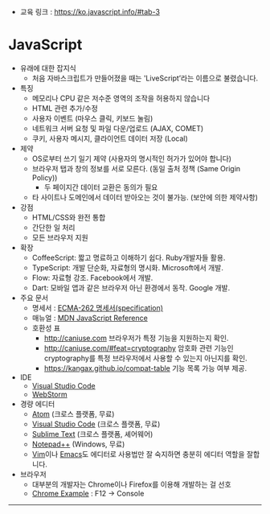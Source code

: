 - 교육 링크 : https://ko.javascript.info/#tab-3

# JavaScript
- 유래에 대한 잡지식
  - 처음 자바스크립트가 만들어졌을 때는 'LiveScript’라는 이름으로 불렸습니다. 
- 특징
  - 메모리나 CPU 같은 저수준 영역의 조작을 허용하지 않습니다
  - HTML 관련 추가/수정
  - 사용자 이벤트 (마우스 클릭, 키보드 눌림)
  - 네트워크 서버 요청 및 파일 다운/업로드 (AJAX, COMET)
  - 쿠키, 사용자 메시지, 클라이언트 데이터 저장 (Local)
- 제약
  - OS로부터 쓰기 일기 제약 (사용자의 명시적인 허가가 있어야 합니다)
  - 브라우저 탭과 창의 정보를 서로 모른다. (동일 출처 정책 (Same Origin Policy))
    - 두 페이지간 데이터 교환은 동의가 필요
  - 타 사이트나 도메인에서 데이터 받아오는 것이 불가능. (보안에 의한 제약사항)
- 강점
  - HTML/CSS와 완전 통합
  - 간단한 일 처리
  - 모든 브라우저 지원
- 확장
  - CoffeeScript: 짧고 명료하고 이해하기 쉽다. Ruby개발자들 활용.
  - TypeScript: 개발 단순화, 자료형의 명시화. Microsoft에서 개발.
  - Flow: 자료형 강조. Facebook에서 개발.
  - Dart: 모바일 앱과 같은 브라우저 아닌 환경에서 동작. Google 개발.
- 주요 문서
  - 명세서 : [ECMA-262 명세서(specification)](https://www.ecma-international.org/publications/standards/Ecma-262.htm)
  - 매뉴얼 : [MDN JavaScript Reference](https://developer.mozilla.org/en-US/docs/Web/JavaScript/Reference)
  - 호환성 표
    - http://caniuse.com 브라우저가 특정 기능을 지원하는지 확인.
    - http://caniuse.com/#feat=cryptography 암호화 관련 기능인 cryptography를 특정 브라우저에서 사용할 수 있는지 아닌지를 확인.
    - https://kangax.github.io/compat-table 기능 목록 가능 여부 제공.
- IDE
  - [Visual Studio Code](https://code.visualstudio.com/)
  - [WebStorm](http://www.jetbrains.com/webstorm/)
- 경량 에디터
  - [Atom](https://atom.io/) (크로스 플랫폼, 무료)
  - [Visual Studio Code](https://code.visualstudio.com/) (크로스 플랫폼, 무료)
  - [Sublime Text](http://www.sublimetext.com/) (크로스 플랫폼, 셰어웨어)
  - [Notepad++](https://notepad-plus-plus.org/) (Windows, 무료)
  - [Vim](http://www.vim.org/)이나 [Emacs](https://www.gnu.org/software/emacs/)도 에디터로 사용법만 잘 숙지하면 충분히 에디터 역할을 잘합니다.
- 브라우저
  - 대부분의 개발자는 Chrome이나 Firefox를 이용해 개발하는 걸 선호
  - [Chrome Example](https://ko.javascript.info/article/devtools/bug.html) : F12 -> Console 

---